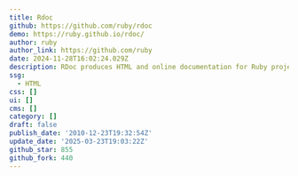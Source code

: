 ```yaml
---
title: Rdoc
github: https://github.com/ruby/rdoc
demo: https://ruby.github.io/rdoc/
author: ruby
author_link: https://github.com/ruby
date: 2024-11-28T16:02:24.029Z
description: RDoc produces HTML and online documentation for Ruby projects.
ssg:
  - HTML
css: []
ui: []
cms: []
category: []
draft: false
publish_date: '2010-12-23T19:32:54Z'
update_date: '2025-03-23T19:03:22Z'
github_star: 855
github_fork: 440
---
```

